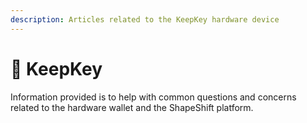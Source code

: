 ```yaml
---
description: Articles related to the KeepKey hardware device
---
```


# 🔐 KeepKey

Information provided is to help with common questions and concerns related to the hardware wallet and the ShapeShift platform.
